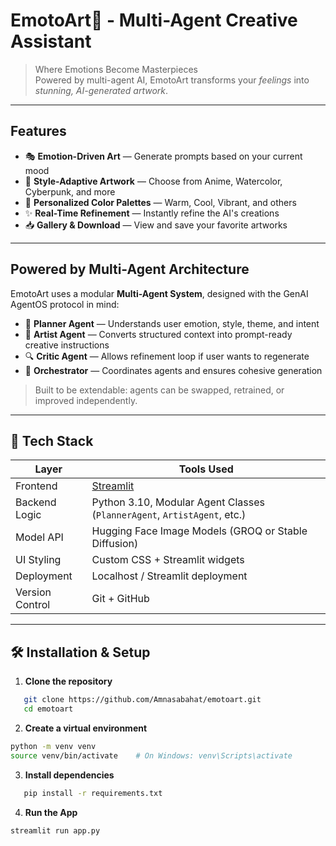 #  EmotoArt🎨 - Multi-Agent Creative Assistant

> Where Emotions Become Masterpieces  
> Powered by multi-agent AI, EmotoArt transforms your *feelings* into *stunning, AI-generated artwork*.

---

## Features

- 🎭 **Emotion-Driven Art** — Generate prompts based on your current mood  
- 🌟 **Style-Adaptive Artwork** — Choose from Anime, Watercolor, Cyberpunk, and more  
- 🎨 **Personalized Color Palettes** — Warm, Cool, Vibrant, and others  
- ✨ **Real-Time Refinement** — Instantly refine the AI's creations  
- 📥 **Gallery & Download** — View and save your favorite artworks  

---

## Powered by Multi-Agent Architecture

EmotoArt uses a modular **Multi-Agent System**, designed with the GenAI AgentOS protocol in mind:

- 🧭 **Planner Agent** — Understands user emotion, style, theme, and intent  
- 🎨 **Artist Agent** — Converts structured context into prompt-ready creative instructions  
- 🔍 **Critic Agent** — Allows refinement loop if user wants to regenerate  
- 🧠 **Orchestrator** — Coordinates agents and ensures cohesive generation

> Built to be extendable: agents can be swapped, retrained, or improved independently.

---

## 🧰 Tech Stack

| Layer           | Tools Used                                                                 |
|----------------|------------------------------------------------------------------------------|
| Frontend        | [Streamlit](https://streamlit.io)                                          |
| Backend Logic   | Python 3.10, Modular Agent Classes (`PlannerAgent`, `ArtistAgent`, etc.)   |
| Model API       | Hugging Face Image Models (GROQ or Stable Diffusion)                       |
| UI Styling      | Custom CSS + Streamlit widgets                                             |
| Deployment      | Localhost / Streamlit deployment                                |
| Version Control | Git + GitHub                                                               |

---


## 🛠️ Installation & Setup

1. **Clone the repository**  
```bash
   git clone https://github.com/Amnasabahat/emotoart.git
   cd emotoart
```
2. **Create a virtual environment**
```bash
python -m venv venv
source venv/bin/activate    # On Windows: venv\Scripts\activate
```
3. **Install dependencies**  
```bash
   pip install -r requirements.txt
```
4. **Run the App**
```bash
streamlit run app.py
```
